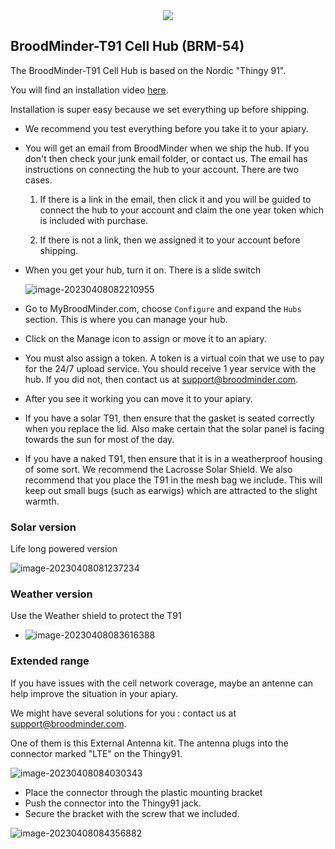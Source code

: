<div style="text-align:center;"><img src="../assets/60_hubs.assets/Cell_T91.jpeg"></div>



## BroodMinder-T91 Cell Hub (BRM-54)

The BroodMinder-T91 Cell Hub is based on the Nordic "Thingy 91".

You will find an installation video [here](https://youtu.be/4Mh9DT7VblI).

Installation is super easy because we set everything up before shipping.

- We recommend you test everything before you take it to your apiary.

- You will get an email from BroodMinder when we ship the hub. If you don't then check your junk email folder, or contact us. The email has instructions on connecting the hub to your account. There are two cases.

   1. If there is a link in the email, then click it and you will be guided to connect the hub to your account and claim the one year token which is included with purchase.

   2. If there is not a link, then we assigned it to your account before shipping. 

- When you get your hub, turn it on. There is a slide switch

   ![image-20230408082210955](../assets/60_hubs.assets/image-20230408082210955.png#mediumImg)

- Go to MyBroodMinder.com, choose `Configure` and expand the `Hubs`  section.  This is where you can manage your hub.

- Click on the Manage icon to assign or move it to an apiary. 

- You must also assign a token. A token is a virtual coin that we use to pay for the 24/7 upload service. You should receive 1 year service with the hub. If you did not, then contact us at [support@broodminder.com](mailto:support@broodminder.com).

- After you see it working you can move it to your apiary.

- If you have a solar T91, then ensure that the gasket is seated correctly when you replace the lid. Also make certain that the solar panel is facing towards the sun for most of the day.

- If you have a naked T91, then ensure that it is in a weatherproof housing of some sort. We recommend the Lacrosse Solar Shield. We also recommend that you place the T91 in the mesh bag we include. This will keep out small bugs (such as earwigs) which are attracted to the slight warmth.

### Solar version

Life long powered version

![image-20230408081237234](../assets/60_hubs.assets/image-20230408081237234.png#mediumImg)


### Weather version   

Use the Weather shield to protect the T91

- ![image-20230408083616388](../assets/60_hubs.assets/image-20230408083616388.png#mediumImg)


### Extended range

If you have issues with the cell network coverage, maybe an antenne can help improve the situation in your apiary. 

We might have several solutions for you : contact us at support@broodminder.com. 

One of them is this External Antenna kit. The antenna plugs into the connector marked "LTE" on the Thingy91. 

   ![image-20230408084030343](../assets/60_hubs.assets/image-20230408084030343.png)

   - Place the connector through the plastic mounting bracket
   - Push the connector into the Thingy91 jack.
   - Secure the bracket with the screw that we included.

![image-20230408084356882](../assets/60_hubs.assets/image-20230408084356882.png)
